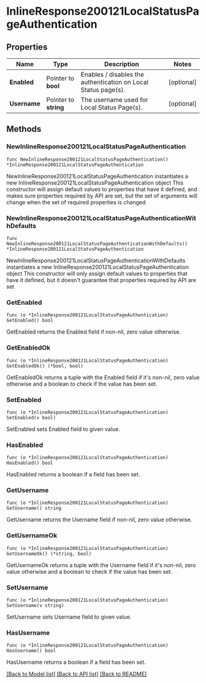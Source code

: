 # InlineResponse200121LocalStatusPageAuthentication

## Properties

Name | Type | Description | Notes
------------ | ------------- | ------------- | -------------
**Enabled** | Pointer to **bool** | Enables / disables the authentication on Local Status page(s). | [optional] 
**Username** | Pointer to **string** | The username used for Local Status Page(s). | [optional] 

## Methods

### NewInlineResponse200121LocalStatusPageAuthentication

`func NewInlineResponse200121LocalStatusPageAuthentication() *InlineResponse200121LocalStatusPageAuthentication`

NewInlineResponse200121LocalStatusPageAuthentication instantiates a new InlineResponse200121LocalStatusPageAuthentication object
This constructor will assign default values to properties that have it defined,
and makes sure properties required by API are set, but the set of arguments
will change when the set of required properties is changed

### NewInlineResponse200121LocalStatusPageAuthenticationWithDefaults

`func NewInlineResponse200121LocalStatusPageAuthenticationWithDefaults() *InlineResponse200121LocalStatusPageAuthentication`

NewInlineResponse200121LocalStatusPageAuthenticationWithDefaults instantiates a new InlineResponse200121LocalStatusPageAuthentication object
This constructor will only assign default values to properties that have it defined,
but it doesn't guarantee that properties required by API are set

### GetEnabled

`func (o *InlineResponse200121LocalStatusPageAuthentication) GetEnabled() bool`

GetEnabled returns the Enabled field if non-nil, zero value otherwise.

### GetEnabledOk

`func (o *InlineResponse200121LocalStatusPageAuthentication) GetEnabledOk() (*bool, bool)`

GetEnabledOk returns a tuple with the Enabled field if it's non-nil, zero value otherwise
and a boolean to check if the value has been set.

### SetEnabled

`func (o *InlineResponse200121LocalStatusPageAuthentication) SetEnabled(v bool)`

SetEnabled sets Enabled field to given value.

### HasEnabled

`func (o *InlineResponse200121LocalStatusPageAuthentication) HasEnabled() bool`

HasEnabled returns a boolean if a field has been set.

### GetUsername

`func (o *InlineResponse200121LocalStatusPageAuthentication) GetUsername() string`

GetUsername returns the Username field if non-nil, zero value otherwise.

### GetUsernameOk

`func (o *InlineResponse200121LocalStatusPageAuthentication) GetUsernameOk() (*string, bool)`

GetUsernameOk returns a tuple with the Username field if it's non-nil, zero value otherwise
and a boolean to check if the value has been set.

### SetUsername

`func (o *InlineResponse200121LocalStatusPageAuthentication) SetUsername(v string)`

SetUsername sets Username field to given value.

### HasUsername

`func (o *InlineResponse200121LocalStatusPageAuthentication) HasUsername() bool`

HasUsername returns a boolean if a field has been set.


[[Back to Model list]](../README.md#documentation-for-models) [[Back to API list]](../README.md#documentation-for-api-endpoints) [[Back to README]](../README.md)


